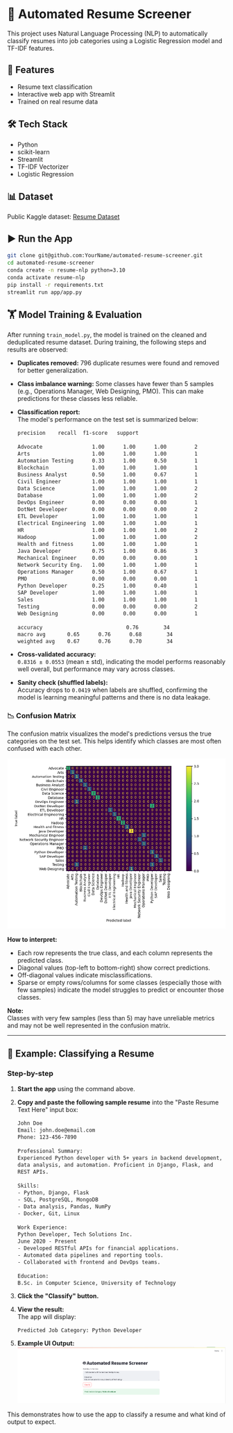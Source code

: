 # 🤖 Automated Resume Screener

This project uses Natural Language Processing (NLP) to automatically classify resumes into job categories using a Logistic Regression model and TF-IDF features.

## 🚀 Features

- Resume text classification
- Interactive web app with Streamlit
- Trained on real resume data

## 🛠 Tech Stack

- Python
- scikit-learn
- Streamlit
- TF-IDF Vectorizer
- Logistic Regression

## 📊 Dataset

Public Kaggle dataset: [Resume Dataset](https://www.kaggle.com/datasets/gauravduttakiit/resume-dataset)

## ▶️ Run the App

```sh
git clone git@github.com:YourName/automated-resume-screener.git
cd automated-resume-screener
conda create -n resume-nlp python=3.10
conda activate resume-nlp
pip install -r requirements.txt
streamlit run app/app.py
```

## 🏋️ Model Training & Evaluation

After running `train_model.py`, the model is trained on the cleaned and deduplicated resume dataset. During training, the following steps and results are observed:

- **Duplicates removed:** 796 duplicate resumes were found and removed for better generalization.
- **Class imbalance warning:** Some classes have fewer than 5 samples (e.g., Operations Manager, Web Designing, PMO). This can make predictions for these classes less reliable.

- **Classification report:**  
  The model's performance on the test set is summarized below:

    ```
    precision    recall  f1-score   support

    Advocate                1.00      1.00      1.00         2
    Arts                    1.00      1.00      1.00         1
    Automation Testing      0.33      1.00      0.50         1
    Blockchain              1.00      1.00      1.00         1
    Business Analyst        0.50      1.00      0.67         1
    Civil Engineer          1.00      1.00      1.00         1
    Data Science            1.00      1.00      1.00         2
    Database                1.00      1.00      1.00         2
    DevOps Engineer         0.00      0.00      0.00         1
    DotNet Developer        0.00      0.00      0.00         2
    ETL Developer           1.00      1.00      1.00         1
    Electrical Engineering  1.00      1.00      1.00         1
    HR                      1.00      1.00      1.00         2
    Hadoop                  1.00      1.00      1.00         2
    Health and fitness      1.00      1.00      1.00         1
    Java Developer          0.75      1.00      0.86         3
    Mechanical Engineer     0.00      0.00      0.00         1
    Network Security Eng.   1.00      1.00      1.00         1
    Operations Manager      0.50      1.00      0.67         1
    PMO                     0.00      0.00      0.00         1
    Python Developer        0.25      1.00      0.40         1
    SAP Developer           1.00      1.00      1.00         1
    Sales                   1.00      1.00      1.00         1
    Testing                 0.00      0.00      0.00         2
    Web Designing           0.00      0.00      0.00         1

    accuracy                           0.76        34
    macro avg       0.65      0.76      0.68        34
    weighted avg    0.67      0.76      0.70        34
    ```

- **Cross-validated accuracy:**  
  `0.8316 ± 0.0553` (mean ± std), indicating the model performs reasonably well overall, but performance may vary across classes.

- **Sanity check (shuffled labels):**  
  Accuracy drops to `0.0419` when labels are shuffled, confirming the model is learning meaningful patterns and there is no data leakage.

### 📉 Confusion Matrix

The confusion matrix visualizes the model's predictions versus the true categories on the test set. This helps identify which classes are most often confused with each other.

![Confusion Matrix](figure/training_log.png)

**How to interpret:**  
- Each row represents the true class, and each column represents the predicted class.
- Diagonal values (top-left to bottom-right) show correct predictions.
- Off-diagonal values indicate misclassifications.
- Sparse or empty rows/columns for some classes (especially those with few samples) indicate the model struggles to predict or encounter those classes.

**Note:**  
Classes with very few samples (less than 5) may have unreliable metrics and may not be well represented in the confusion matrix.

---

## 📝 Example: Classifying a Resume

### Step-by-step

1. **Start the app** using the command above.
2. **Copy and paste the following sample resume** into the "Paste Resume Text Here" input box:

    ```
    John Doe
    Email: john.doe@email.com
    Phone: 123-456-7890

    Professional Summary:
    Experienced Python developer with 5+ years in backend development, data analysis, and automation. Proficient in Django, Flask, and REST APIs.

    Skills:
    - Python, Django, Flask
    - SQL, PostgreSQL, MongoDB
    - Data analysis, Pandas, NumPy
    - Docker, Git, Linux

    Work Experience:
    Python Developer, Tech Solutions Inc.
    June 2020 - Present
    - Developed RESTful APIs for financial applications.
    - Automated data pipelines and reporting tools.
    - Collaborated with frontend and DevOps teams.

    Education:
    B.Sc. in Computer Science, University of Technology
    ```

3. **Click the "Classify" button.**
4. **View the result:**  
   The app will display:

   ```
   Predicted Job Category: Python Developer
   ```

5. **Example UI Output:**  
   ![Prediction UI Example](figure/prediction_ui.png)

This demonstrates how to use the app to classify a resume and what kind of output to expect.